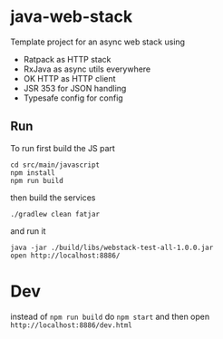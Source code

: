 # java-web-stack

Template project for an async web stack using

* Ratpack as HTTP stack
* RxJava as async utils everywhere
* OK HTTP as HTTP client
* JSR 353 for JSON handling
* Typesafe config for config


## Run

To run first build the JS part

```
cd src/main/javascript
npm install
npm run build
```

then build the services

```
./gradlew clean fatjar
```

and run it

```
java -jar ./build/libs/webstack-test-all-1.0.0.jar
open http://localhost:8886/
```

# Dev

instead of `npm run build` do `npm start` and then open `http://localhost:8886/dev.html`
